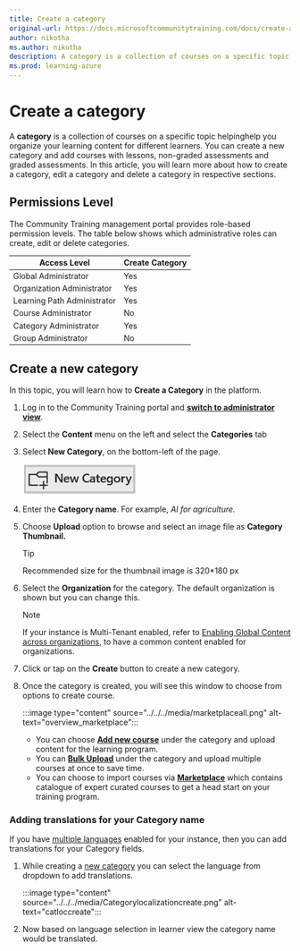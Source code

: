 ```yaml
---
title: Create a category
original-url: https://docs.microsoftcommunitytraining.com/docs/create-a-category
author: nikotha
ms.author: nikotha
description: A category is a collection of courses on a specific topic. Categories help you organize your learning content for different learners.
ms.prod: learning-azure
---
```


# Create a category

A **category** is a collection of courses on a specific topic helpinghelp you organize your learning content for different learners. You can create a new category and add courses with lessons, non-graded assessments and graded assessments.
In this article, you will learn more about how to create a category, edit a category and delete a category in respective sections.

## Permissions Level

The Community Training management portal provides role-based permission levels. The table below shows which administrative roles can create, edit or delete categories.

| Access Level  | Create Category |
| --- | --- |
| Global Administrator | Yes |
| Organization Administrator | Yes |
| Learning Path Administrator | Yes |
| Course Administrator | No |
| Category Administrator | Yes |
| Group Administrator | No |

## Create a new category

In this topic, you will learn how to **Create a Category** in the platform.

1. Log in to the Community Training portal and [**switch to administrator view**](../../../get-started/step-by-step-configuration-guide.md#step-2--switch-to-administrator-view-of-the-portal).

1. Select the **Content** menu on the left and select the **Categories** tab

1. Select **New Category**, on the bottom-left of the page.

    ![New category button](../../../media/New%20category%20button.png)

1. Enter the **Category name**. For example, *AI for agriculture.*

1. Choose **Upload** option to browse and select an image file as **Category Thumbnail.**

    > [!TIP]
    > Recommended size for the thumbnail image is 320*180 px

1. Select the **Organization** for the category. The default organization is shown but you can change this.

    > [!NOTE]
    > If your instance is Multi-Tenant enabled, refer to [Enabling Global Content across organizations](../../content-management-overview.md#enabling-global-content-across-organizations), to have a common content enabled for organizations.

1. Click or tap on the **Create** button to create a new category.

1. Once the category is created, you will see this window to choose from options to create course.

    :::image type="content" source="../../../media/marketplaceall.png" alt-text="overview_marketplace":::

    * You can choose [**Add new course**](create-a-new-course.md#option-1---create-a-single-course-in-a-category) under the category and upload content for the learning program.
    * You can [**Bulk Upload**](create-a-new-course.md#option-3---create-multiple-courses-in-a-category) under the category and upload multiple courses at once to save time.
    * You can choose to import courses via [**Marketplace**](create-a-new-course.md#option-2---add-course-via-content-marketplace) which contains catalogue of expert curated courses to get a head start on your training program.

### Adding translations for your Category name

If you have [multiple languages](../../../settings/customize-languages-for-the-learners-on-the-platform.md#customize-languages-on-the-platform) enabled for your instance, then you can add translations for your Category fields.

1. While creating a [new category](#create-a-category) you can select the language from dropdown to add translations.

    :::image type="content" source="../../../media/Categorylocalizationcreate.png" alt-text="catloccreate":::
1. Now based on language selection in learner view the category name would be translated.
